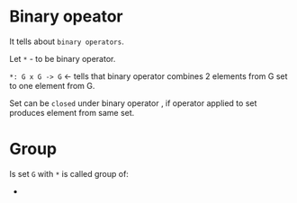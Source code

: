 
# Binary opeator

It tells about `binary operators`.

Let `*` - to be binary operator.

`*: G x G -> G` <- tells that binary operator combines 2 elements from G set to one element from G.

Set can be `closed` under binary operator , if operator applied to set produces element from same set.


# Group

Is set `G` with `*` is called group of:

- 